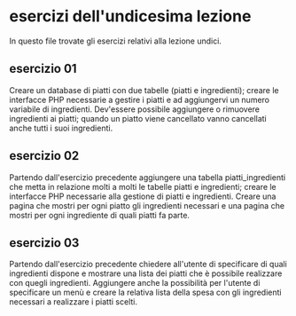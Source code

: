 # esercizi dell'undicesima lezione
In questo file trovate gli esercizi relativi alla lezione undici.

## esercizio 01
Creare un database di piatti con due tabelle (piatti e ingredienti); creare le interfacce PHP necessarie a gestire i piatti e ad aggiungervi un numero
variabile di ingredienti. Dev'essere possibile aggiungere o rimuovere ingredienti ai piatti; quando un piatto viene cancellato vanno cancellati anche
tutti i suoi ingredienti.

## esercizio 02
Partendo dall'esercizio precedente aggiungere una tabella piatti_ingredienti che metta in relazione molti a molti le tabelle piatti e ingredienti; creare
le interfacce PHP necessarie alla gestione di piatti e ingredienti. Creare una pagina che mostri per ogni piatto gli ingredienti necessari e una pagina
che mostri per ogni ingrediente di quali piatti fa parte.

## esercizio 03
Partendo dall'esercizio precedente chiedere all'utente di specificare di quali ingredienti dispone e mostrare una lista dei piatti che è possibile realizzare
con quegli ingredienti. Aggiungere anche la possibilità per l'utente di specificare un menù e creare la relativa lista della spesa con gli ingredienti
necessari a realizzare i piatti scelti.
